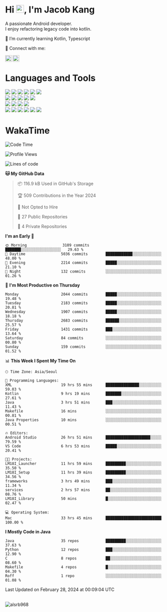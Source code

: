 # Hi <img src="https://media.giphy.com/media/hvRJCLFzcasrR4ia7z/giphy.gif" width="25px">, I'm Jacob Kang
A passionate Android developer.
</br>
I enjoy refactoring legacy code into kotlin.

🌱 I’m currently learning Kotlin, Typescript

🤝 Connect with me:

<a href="https://www.linkedin.com/in/minkyu-kang-b7477b1b2/"><img align="left" src="https://raw.githubusercontent.com/yushi1007/yushi1007/main/images/linkedin.svg" alt="Minkyu Kang | LinkedIn" width="21px"/></a>
<a href="https://www.instagram.com/_jacob_kang/"><img align="left" src="https://raw.githubusercontent.com/yushi1007/yushi1007/main/images/instagram.svg" alt="Jacob Kang | Instagram" width="21px"/></a>

</br>

# Languages and Tools

<div align="left">
<img src="https://img.shields.io/badge/java-007396?logo=java&logoColor=white"/>
<img src="https://img.shields.io/badge/kotlin-7F52FF?logo=kotlin&logoColor=white"/>
<img src="https://img.shields.io/badge/python-3776AB?logo=python&logoColor=white"/>
<img src="https://img.shields.io/badge/bash shell-4EAA25?logo=gnubash&logoColor=white"/>
<img src="https://img.shields.io/badge/c-A8B9CC?logo=c&logoColor=white"/>
<img src="https://img.shields.io/badge/c++-00599C?logo=c%2b%2b&logoColor=white"/>
</div>
<div align="left">
<img src="https://img.shields.io/badge/git-F05032?logo=git&logoColor=white"/>
<img src="https://img.shields.io/badge/github-181717?logo=github&logoColor=white"/>
<img src="https://img.shields.io/badge/mysql-4479A1?logo=mysql&logoColor=white"/>
<img src="https://img.shields.io/badge/sqlite-003B57?logo=sqlite&logoColor=white"/>
<img src="https://img.shields.io/badge/amazon AWS-232F3E?logo=amazonaws&logoColor=white"/>
</div>
<div align="left">
<img src="https://img.shields.io/badge/android-3DDC84?logo=android&logoColor=white"/>
<img src="https://img.shields.io/badge/linux-FCC624?logo=linux&logoColor=white"/>
<img src="https://img.shields.io/badge/flask-000000?logo=flask&logoColor=white"/>
<img src="https://img.shields.io/badge/arduino-00979D?logo=arduino&logoColor=white"/>
</div>
<div align="left">
<img src="https://img.shields.io/badge/slack-4A154B?logo=slack&logoColor=white"/>
<img src="https://img.shields.io/badge/notion-000000?logo=notion&logoColor=white"/>
<img src="https://img.shields.io/badge/jira-0052CC?logo=jira&logoColor=white"/>
<img src="https://img.shields.io/badge/postman-FF6C37?logo=postman&logoColor=white"/>
<img src="https://img.shields.io/badge/intellij-000000?logo=intellijidea&logoColor=white"/>
<img src="https://img.shields.io/badge/pycharm-000000?logo=pycharm&logoColor=white"/>
</div>

# WakaTime

<!--START_SECTION:waka-->
![Code Time](http://img.shields.io/badge/Code%20Time-3%2C546%20hrs%2010%20mins-blue)

![Profile Views](http://img.shields.io/badge/Profile%20Views-0-blue)

![Lines of code](https://img.shields.io/badge/From%20Hello%20World%20I%27ve%20Written-7.5%20million%20lines%20of%20code-blue)

**🐱 My GitHub Data** 

> 📦 116.9 kB Used in GitHub's Storage 
 > 
> 🏆 509 Contributions in the Year 2024
 > 
> 🚫 Not Opted to Hire
 > 
> 📜 27 Public Repositories 
 > 
> 🔑 4 Private Repositories 
 > 
**I'm an Early 🐤** 

```text
🌞 Morning                3109 commits        ███████░░░░░░░░░░░░░░░░░░   29.63 % 
🌆 Daytime                5036 commits        ████████████░░░░░░░░░░░░░   48.00 % 
🌃 Evening                2214 commits        █████░░░░░░░░░░░░░░░░░░░░   21.10 % 
🌙 Night                  132 commits         ░░░░░░░░░░░░░░░░░░░░░░░░░   01.26 % 
```
📅 **I'm Most Productive on Thursday** 

```text
Monday                   2044 commits        █████░░░░░░░░░░░░░░░░░░░░   19.48 % 
Tuesday                  2183 commits        █████░░░░░░░░░░░░░░░░░░░░   20.81 % 
Wednesday                1907 commits        █████░░░░░░░░░░░░░░░░░░░░   18.18 % 
Thursday                 2683 commits        ██████░░░░░░░░░░░░░░░░░░░   25.57 % 
Friday                   1431 commits        ███░░░░░░░░░░░░░░░░░░░░░░   13.64 % 
Saturday                 84 commits          ░░░░░░░░░░░░░░░░░░░░░░░░░   00.80 % 
Sunday                   159 commits         ░░░░░░░░░░░░░░░░░░░░░░░░░   01.52 % 
```


📊 **This Week I Spent My Time On** 

```text
🕑︎ Time Zone: Asia/Seoul

💬 Programming Languages: 
XML                      19 hrs 55 mins      ███████████████░░░░░░░░░░   59.03 % 
Kotlin                   9 hrs 19 mins       ███████░░░░░░░░░░░░░░░░░░   27.61 % 
Java                     3 hrs 51 mins       ███░░░░░░░░░░░░░░░░░░░░░░   11.43 % 
Makefile                 16 mins             ░░░░░░░░░░░░░░░░░░░░░░░░░   00.81 % 
Java Properties          10 mins             ░░░░░░░░░░░░░░░░░░░░░░░░░   00.51 % 

🔥 Editors: 
Android Studio           26 hrs 51 mins      ████████████████████░░░░░   79.59 % 
VS Code                  6 hrs 53 mins       █████░░░░░░░░░░░░░░░░░░░░   20.41 % 

🐱‍💻 Projects: 
LM18I_Launcher           11 hrs 59 mins      █████████░░░░░░░░░░░░░░░░   35.50 % 
LM18I_Setup              11 hrs 39 mins      █████████░░░░░░░░░░░░░░░░   34.56 % 
frameworks               3 hrs 49 mins       ███░░░░░░░░░░░░░░░░░░░░░░   11.34 % 
services                 2 hrs 57 mins       ██░░░░░░░░░░░░░░░░░░░░░░░   08.76 % 
LM18I_Library            50 mins             █░░░░░░░░░░░░░░░░░░░░░░░░   02.47 % 

💻 Operating System: 
Mac                      33 hrs 45 mins      █████████████████████████   100.00 % 
```

**I Mostly Code in Java** 

```text
Java                     35 repos            █████████░░░░░░░░░░░░░░░░   37.63 % 
Python                   12 repos            ███░░░░░░░░░░░░░░░░░░░░░░   12.90 % 
C                        8 repos             ██░░░░░░░░░░░░░░░░░░░░░░░   08.60 % 
Makefile                 4 repos             █░░░░░░░░░░░░░░░░░░░░░░░░   04.30 % 
Roff                     1 repo              ░░░░░░░░░░░░░░░░░░░░░░░░░   01.08 % 
```




 Last Updated on February 28, 2024 at 00:09:04 UTC
<!--END_SECTION:waka-->

</br>

<div align="left">
<img align="left" src="https://github-readme-stats.vercel.app/api/top-langs?username=alsrb968&show_icons=true&locale=en&layout=compact&theme=dark" alt="alsrb968" />
</div>
